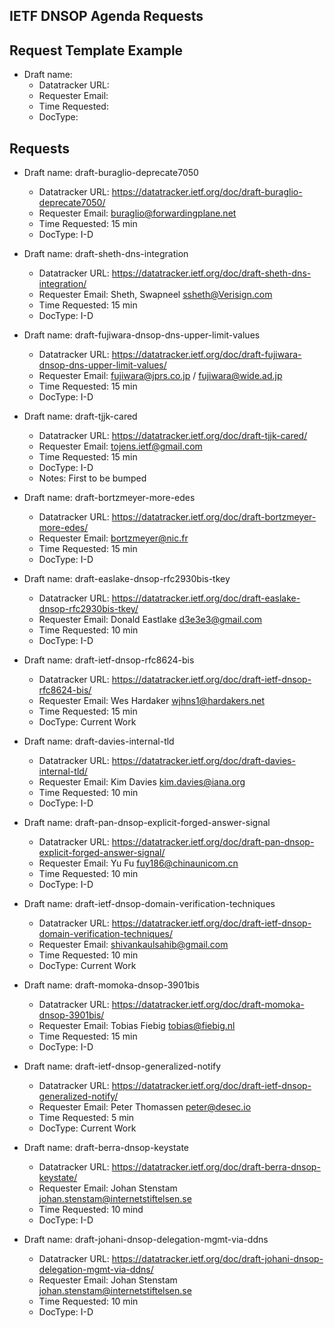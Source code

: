 ## IETF DNSOP Agenda Requests

## Request Template Example

*   Draft name:
    - Datatracker URL:
    - Requester Email:
    - Time Requested:
    - DocType:

## Requests

*   Draft name: draft-buraglio-deprecate7050
    - Datatracker URL: https://datatracker.ietf.org/doc/draft-buraglio-deprecate7050/
    - Requester Email: buraglio@forwardingplane.net
    - Time Requested: 15 min
    - DocType: I-D

*   Draft name: draft-sheth-dns-integration
    - Datatracker URL: https://datatracker.ietf.org/doc/draft-sheth-dns-integration/
    - Requester Email: Sheth, Swapneel <ssheth@Verisign.com>
    - Time Requested: 15 min
    - DocType: I-D

*   Draft name: draft-fujiwara-dnsop-dns-upper-limit-values
    - Datatracker URL:  https://datatracker.ietf.org/doc/draft-fujiwara-dnsop-dns-upper-limit-values/
    - Requester Email: fujiwara@jprs.co.jp / fujiwara@wide.ad.jp
    - Time Requested: 15 min
    - DocType: I-D

*   Draft name: draft-tjjk-cared
    - Datatracker URL: https://datatracker.ietf.org/doc/draft-tjjk-cared/
    - Requester Email: tojens.ietf@gmail.com
    - Time Requested: 15 min
    - DocType: I-D
    - Notes: First to be bumped

*   Draft name: draft-bortzmeyer-more-edes
    - Datatracker URL:  https://datatracker.ietf.org/doc/draft-bortzmeyer-more-edes/
    - Requester Email: bortzmeyer@nic.fr
    - Time Requested: 15 min
    - DocType: I-D

*   Draft name: draft-easlake-dnsop-rfc2930bis-tkey
    - Datatracker URL: https://datatracker.ietf.org/doc/draft-easlake-dnsop-rfc2930bis-tkey/
    - Requester Email: Donald Eastlake <d3e3e3@gmail.com>
    - Time Requested: 10 min
    - DocType: I-D

*   Draft name: draft-ietf-dnsop-rfc8624-bis
    - Datatracker URL: https://datatracker.ietf.org/doc/draft-ietf-dnsop-rfc8624-bis/
    - Requester Email: Wes Hardaker <wjhns1@hardakers.net>
    - Time Requested: 15 min
    - DocType: Current Work

*   Draft name: draft-davies-internal-tld
    - Datatracker URL: https://datatracker.ietf.org/doc/draft-davies-internal-tld/
    - Requester Email: Kim Davies <kim.davies@iana.org>
    - Time Requested: 10 min
    - DocType: I-D

*   Draft name: draft-pan-dnsop-explicit-forged-answer-signal
    - Datatracker URL: https://datatracker.ietf.org/doc/draft-pan-dnsop-explicit-forged-answer-signal/
    - Requester Email: Yu Fu <fuy186@chinaunicom.cn>
    - Time Requested: 10 min
    - DocType: I-D

*   Draft name: draft-ietf-dnsop-domain-verification-techniques
    - Datatracker URL: https://datatracker.ietf.org/doc/draft-ietf-dnsop-domain-verification-techniques/
    - Requester Email: shivankaulsahib@gmail.com
    - Time Requested: 10 min
    - DocType: Current Work

*   Draft name: draft-momoka-dnsop-3901bis
    - Datatracker URL: https://datatracker.ietf.org/doc/draft-momoka-dnsop-3901bis/
    - Requester Email: Tobias Fiebig <tobias@fiebig.nl>
    - Time Requested: 15 min
    - DocType: I-D

*   Draft name: draft-ietf-dnsop-generalized-notify
    - Datatracker URL: https://datatracker.ietf.org/doc/draft-ietf-dnsop-generalized-notify/
    - Requester Email: Peter Thomassen <peter@desec.io>
    - Time Requested: 5 min
    - DocType: Current Work

*   Draft name: draft-berra-dnsop-keystate
    - Datatracker URL: https://datatracker.ietf.org/doc/draft-berra-dnsop-keystate/
    - Requester Email: Johan Stenstam <johan.stenstam@internetstiftelsen.se>
    - Time Requested: 10 mind
    - DocType: I-D

*   Draft name: draft-johani-dnsop-delegation-mgmt-via-ddns
    - Datatracker URL: https://datatracker.ietf.org/doc/draft-johani-dnsop-delegation-mgmt-via-ddns/
    - Requester Email: Johan Stenstam <johan.stenstam@internetstiftelsen.se>
    - Time Requested: 10 min
    - DocType: I-D
